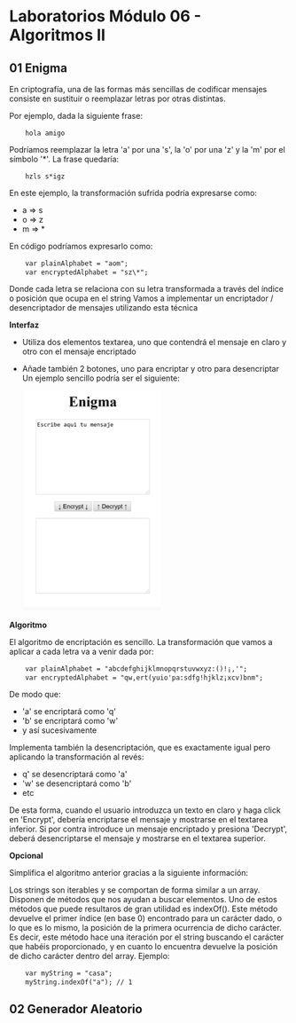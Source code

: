 # Laboratorios Módulo 06 - Algoritmos II

## 01 Enigma

En criptografía, una de las formas más sencillas de codificar mensajes consiste en sustituir o reemplazar letras por otras distintas.

Por ejemplo, dada la siguiente frase:

        hola amigo

Podríamos reemplazar la letra 'a' por una 's', la 'o' por una 'z' y la 'm' por el símbolo '\*'. La frase quedaría:

        hzls s*igz

En este ejemplo, la transformación sufrida podría expresarse como:

- a => s
- o => z
- m => \*

En código podríamos expresarlo como:

        var plainAlphabet = "aom";
        var encryptedAlphabet = "sz\*";

Donde cada letra se relaciona con su letra transformada a través del índice o posición que ocupa en el string
Vamos a implementar un encriptador / desencriptador de mensajes utilizando esta técnica

**Interfaz**

- Utiliza dos elementos textarea, uno que contendrá el mensaje en claro y otro con el mensaje encriptado
- Añade también 2 botones, uno para encriptar y otro para desencriptar
  Un ejemplo sencillo podría ser el siguiente:

  ![imagen-ejemplo-de-interfaz](https://github.com/elevalgue/ejercicios-bootcamp-js/blob/master/module-06/lab-06-02/interface-lab-06-02-01.png)

**Algoritmo**

El algoritmo de encriptación es sencillo. La transformación que vamos a aplicar a cada letra va a venir dada por:

        var plainAlphabet = "abcdefghijklmnopqrstuvwxyz:()!¡,'";
        var encryptedAlphabet = "qw,ert(yuio'pa:sdfg!hjklz¡xcv)bnm";

De modo que:

- 'a' se encriptará como 'q'
- 'b' se encriptará como 'w'
- y así sucesivamente

Implementa también la desencriptación, que es exactamente igual pero aplicando la transformación al revés:

- q' se desencriptará como 'a'
- 'w' se desencriptará como 'b'
- etc

De esta forma, cuando el usuario introduzca un texto en claro y haga click en 'Encrypt', debería encriptarse el mensaje y mostrarse en el textarea inferior. Si por contra introduce un mensaje encriptado y presiona 'Decrypt', deberá desencriptarse el mensaje y mostrarse en el textarea superior.

**Opcional**

Simplifica el algoritmo anterior gracias a la siguiente información:

Los strings son iterables y se comportan de forma similar a un array. Disponen de métodos que nos ayudan a buscar elementos. Uno de estos métodos que puede resultaros de gran utilidad es indexOf(). Este método devuelve el primer índice (en base 0) encontrado para un carácter dado, o lo que es lo mismo, la posición de la primera ocurrencia de dicho carácter. Es decir, este método hace una iteración por el string buscando el carácter que habéis proporcionado, y en cuanto lo encuentra devuelve la posición de dicho carácter dentro del array. Ejemplo:

        var myString = "casa";
        myString.indexOf("a"); // 1

## 02 Generador Aleatorio
